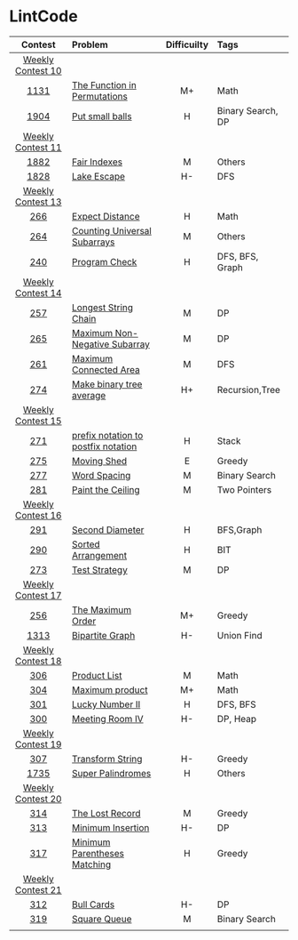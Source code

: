 # LintCode

|Contest | Problem | Difficuilty  | Tags |
| :------------:|:------------ |:---------------:| :-----|
| [Weekly Contest 10](https://www.lintcode.com/contest/89/) ||||
|[1131](https://www.lintcode.com/problem/the-function-in-permutations)|[The Function in Permutations](https://github.com/wisdompeak/LintCode/tree/master/Math/1131.The-Function-in-Permutations)|M+|Math|
|[1904](https://www.lintcode.com/problem/put-small-ball)|[Put small balls](https://github.com/wisdompeak/LintCode/tree/master/Binary-Search/1904.Put-small-balls)|H|Binary Search, DP|
| [Weekly Contest 11](https://www.lintcode.com/contest/90/) ||||
|[1882](https://www.lintcode.com/problem/fair-indexes)|[Fair Indexes](https://github.com/wisdompeak/LintCode/tree/master/Others/1882.Fair-Indexes)|M|Others|
|[1828](https://www.lintcode.com/problem/lake-escape)|[Lake Escape](https://github.com/wisdompeak/LintCode/tree/master/DFS/1828.Lake-Escape)|H-|DFS|
| [Weekly Contest 13](https://www.lintcode.com/contest/92/) ||||
|[266](https://www.lintcode.com/problem/expect-distance/)|[Expect Distance](https://github.com/wisdompeak/LintCode/tree/master/Math/266.Expect-Distance)|H|Math|
|[264](https://www.lintcode.com/problem/counting-universal-subarrays)|[Counting Universal Subarrays](https://github.com/wisdompeak/LintCode/tree/master/Others/264.Counting-Universal-Subarrays)|M|Others|
|[240](https://www.lintcode.com/problem/program-check/)|[Program Check](https://github.com/wisdompeak/LintCode/tree/master/DFS/240.Program-Check)|H|DFS, BFS, Graph|
| [Weekly Contest 14](https://www.lintcode.com/contest/93/) ||||
|[257](https://www.lintcode.com/problem/longest-string-chain/)|[Longest String Chain](https://github.com/wisdompeak/LintCode/tree/master/DP/257.Longest-String-Chain)|M|DP|
|[265](https://www.lintcode.com/problem/maximum-non-negative-subarray)|[Maximum Non-Negative Subarray](https://github.com/wisdompeak/LintCode/tree/master/DP/265.Maximum-Non-Negative-Subarray)|M|DP|
|[261](https://www.lintcode.com/problem/maximum-connected-area/)|[Maximum Connected Area](https://github.com/wisdompeak/LintCode/tree/master/DFS/261.Maximum-Connected-Area)|M|DFS|
|[274](https://www.lintcode.com/problem/make-binary-tree-average/)|[Make binary tree average](https://github.com/wisdompeak/LintCode/tree/master/Recursion/274.Make-binary-tree-average)|H+|Recursion,Tree|
| [Weekly Contest 15](https://www.lintcode.com/contest/94/) ||||
|[271](https://www.lintcode.com/problem/prefix-notation-to-postfix-notation/)|[prefix notation to postfix notation](https://github.com/wisdompeak/LintCode/tree/master/Stack/271.prefix-notation-to-postfix-notation)|H|Stack|
|[275](https://www.lintcode.com/problem/moving-shed)|[Moving Shed](https://github.com/wisdompeak/LintCode/tree/master/Greedy/275.Moving-Shed)|E|Greedy|
|[277](https://www.lintcode.com/problem/word-spacing/)|[Word Spacing](https://github.com/wisdompeak/LintCode/tree/master/Binary-Search/277.Word-Spacing)|M|Binary Search|
|[281](https://www.lintcode.com/problem/paint-the-ceiling)|[Paint the Ceiling](https://github.com/wisdompeak/LintCode/tree/master/Two_Pointers/281.Paint-the-Ceiling)|M|Two Pointers|
| [Weekly Contest 16](https://www.lintcode.com/contest/95/) ||||
|[291](https://www.lintcode.com/problem/second-diameter/)|[Second Diameter](https://github.com/wisdompeak/LintCode/tree/master/BFS/291.Second-Diameter)|H|BFS,Graph|
|[290](https://www.lintcode.com/problem/sorted-arrangement)|[Sorted Arrangement](https://github.com/wisdompeak/LintCode/tree/master/SegmentTree/290.Sorted-Arrangement)|H|BIT|
|[273](https://www.lintcode.com/problem/test-strategy/)|[Test Strategy](https://github.com/wisdompeak/LintCode/tree/master/DP/273.Test-Strategy)|M|DP|
| [Weekly Contest 17](https://www.lintcode.com/contest/96/) ||||
|[256](https://www.lintcode.com/problem/the-maximum-order/)|[The Maximum Order](https://github.com/wisdompeak/LintCode/tree/master/Greedy/256.The-Maximum-Order)|M+|Greedy|
|[1313](https://www.lintcode.com/problem/bipartite-graph/)|[Bipartite Graph](https://github.com/wisdompeak/LintCode/tree/master/Union_find/1313.Bipartite-Graph)|H-|Union Find|
| [Weekly Contest 18](https://www.lintcode.com/contest/97/) ||||
|[306](https://www.lintcode.com/problem/product-list)|[Product List](https://github.com/wisdompeak/LintCode/tree/master/Math/306.Product-List)|M|Math|
|[304](https://www.lintcode.com/problem/maximum-product)|[Maximum product](https://github.com/wisdompeak/LintCode/tree/master/Math/304.Maximum-product)|M+|Math|
|[301](https://www.lintcode.com/problem/lucky-number-ii/)|[Lucky Number II](https://github.com/wisdompeak/LintCode/tree/master/DFS/301.Lucky-Number-II)|H|DFS, BFS|
|[300](https://www.lintcode.com/problem/meeting-room-iv)|[Meeting Room IV](https://github.com/wisdompeak/LintCode/tree/master/DP/300.Meeting-Room-IV)|H-|DP, Heap|
| [Weekly Contest 19](https://www.lintcode.com/contest/98/) ||||
|[307](https://www.lintcode.com/problem/transform-string/)|[Transform String](https://github.com/wisdompeak/LintCode/tree/master/Greedy/307.Transform-String)|H-|Greedy|
|[1735](https://www.lintcode.com/problem/super-palindromes/)|[Super Palindromes](https://github.com/wisdompeak/LintCode/tree/master/Others/1735.Super-Palindromes)|H|Others|
| [Weekly Contest 20](https://www.lintcode.com/contest/99/) ||||
|[314](https://www.lintcode.com/problem/the-lost-record/)|[The Lost Record](https://github.com/wisdompeak/LintCode/tree/master/Greedy/314.The-Lost-Record)|M|Greedy|
|[313](https://www.lintcode.com/problem/minimum-insertion/)|[Minimum Insertion](https://github.com/wisdompeak/LintCode/tree/master/DP/313.Minimum-Insertion)|H-|DP|
|[317](https://www.lintcode.com/problem/minimum-parentheses-matching)|[Minimum Parentheses Matching](https://github.com/wisdompeak/LintCode/tree/master/Greedy/317.Minimum-Parentheses-Matching)|H|Greedy|
| [Weekly Contest 21](https://www.lintcode.com/contest/100/) ||||
|[312](https://www.lintcode.com/problem/bull-cards/)|[Bull Cards](https://github.com/wisdompeak/LintCode/tree/master/DP/312.Bull-Cards)|H-|DP|
|[319](https://www.lintcode.com/problem/square-queue/)|[Square Queue](https://github.com/wisdompeak/LintCode/tree/master/Binary-Search/319.Square-Queue)|M|Binary Search|
||||
